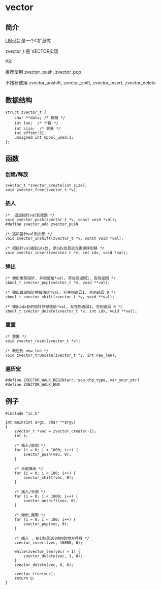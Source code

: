 # vector

## 简介

[LIB-ZC](https://gitee.com/linuxmail/lib-zc) 是一个C扩展库

zvector_t 是 VECTOR实现

PS:

推荐使用 zvector_push, zvector_pop

不推荐使用 zvector_unshift, zvector_shift, zvector_insert, zvector_delete

## 数据结构

```
struct zvector_t {
    char **data; /* 数据 */
    int len;  /* 个数 */
    int size;  /* 容量 */
    int offset:31;
    unsigned int mpool_used:1;
};
```

## 函数

### 创建/释放

```
zvector_t *zvector_create(int size);
void zvector_free(zvector_t *v);
```

### 插入

```
/*  追加指针val到尾部 */
void zvector_push(zvector_t *v, const void *val);
#define zvector_add zvector_push

/* 追加指针val到头部 */
void zvector_unshift(zvector_t *v, const void *val);

/* 把指针val插到idx处, 原idx及其后元素顺序后移 */
void zvector_insert(zvector_t *v, int idx, void *val);
```

### 弹出

```
/* 弹出尾部指针, 并赋值给*val, 存在则返回1, 否则返回 */
zbool_t zvector_pop(zvector_t *v, void **val);

/* 弹出首部指针并赋值给*val, 存在则返回1, 否则返回 0 */
zbool_t zvector_shift(zvector_t *v, void **val);

/* 弹出idx处的指针并赋值给*val, 存在则返回1, 否则返回 0 */
zbool_t zvector_delete(zvector_t *v, int idx, void **val);
```

### 重置

```
/* 重置 */
void zvector_reset(zvector_t *v); 

/* 截短到 new_len */
void zvector_truncate(zvector_t *v, int new_len);
```

### 遍历宏

```
#define ZVECTOR_WALK_BEGIN(arr, you_chp_type, var_your_ptr)
#define ZVECTOR_WALK_END
```

## 例子

```
#include "zc.h"

int main(int argc, char **argv)
{
    zvector_t *vec = zvector_create(-1);
    int i;

    /* 插入/追加 */
    for (i = 0; i < 1000; i++) {
        zvector_push(vec, 0); 
    }   

    /* 头部弹出 */
    for (i = 0; i < 100; i++) {
        zvector_shift(vec, 0); 
    }   
    
    /* 插入/头部 */
    for (i = 0; i < 1000; i++) {
        zvector_unshift(vec, 0); 
    }   

    /* 弹出,尾部 */
    for (i = 0; i < 100; i++) {
        zvector_pop(vec, 0); 
    }   

    /* 插入 , 在idx是100000的地方得救 */
    zvector_insert(vec, 10000, 0); 

    while(zvector_len(vec) > 1) {
        zvector_delete(vec, 1, 0);
    }
    zvector_delete(vec, 0, 0);

    zvector_free(vec);
    return 0;
}
```
